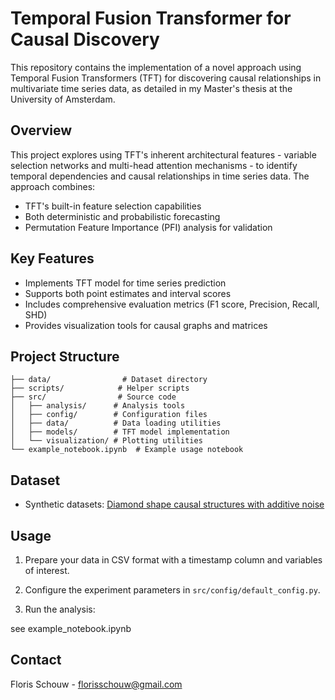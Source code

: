 # Temporal Fusion Transformer for Causal Discovery

This repository contains the implementation of a novel approach using Temporal Fusion Transformers (TFT) for discovering causal relationships in multivariate time series data, as detailed in my Master's thesis at the University of Amsterdam.

## Overview

This project explores using TFT's inherent architectural features - variable selection networks and multi-head attention mechanisms - to identify temporal dependencies and causal relationships in time series data. The approach combines:

- TFT's built-in feature selection capabilities
- Both deterministic and probabilistic forecasting
- Permutation Feature Importance (PFI) analysis for validation

## Key Features

- Implements TFT model for time series prediction
- Supports both point estimates and interval scores
- Includes comprehensive evaluation metrics (F1 score, Precision, Recall, SHD)
- Provides visualization tools for causal graphs and matrices


## Project Structure

```
├── data/                # Dataset directory
├── scripts/            # Helper scripts
├── src/                # Source code
│   ├── analysis/      # Analysis tools
│   ├── config/        # Configuration files
│   ├── data/          # Data loading utilities
│   ├── models/        # TFT model implementation
│   └── visualization/ # Plotting utilities
└── example_notebook.ipynb  # Example usage notebook
```

## Dataset

- Synthetic datasets: [Diamond shape causal structures with additive noise](https://dataverse.harvard.edu/dataverse/basic_causal_structures_additive_noise)

## Usage

1. Prepare your data in CSV format with a timestamp column and variables of interest.

2. Configure the experiment parameters in `src/config/default_config.py`.

3. Run the analysis:

see example_notebook.ipynb

## Contact

Floris Schouw - florisschouw@gmail.com